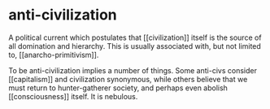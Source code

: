 # anti-civilization

A political current which postulates that [[civilization]] itself is the source of all domination and hierarchy. This is usually associated with, but not limited to, [[anarcho-primitivism]].

To be anti-civilization implies a number of things. Some anti-civs consider [[capitalism]] and civilization synonymous, while others believe that we must return to hunter-gatherer society, and perhaps even abolish [[consciousness]] itself. It is nebulous.

